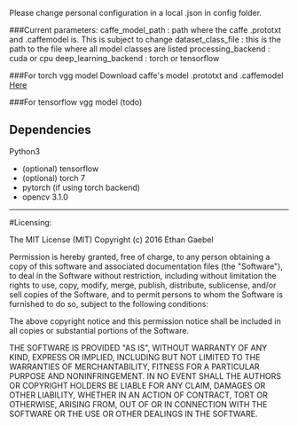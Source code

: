 Please change personal configuration in a local .json in config folder.

###Current parameters:
caffe_model_path : path where the caffe .prototxt and .caffemodel is. This is subject to change 
dataset_class_file : this is the path to the file where all model classes are listed
processing_backend : cuda or cpu
deep_learning_backend : torch or tensorflow

###For torch vgg model
Download caffe's model .prototxt and .caffemodel [Here](https://gist.github.com/ksimonyan/f194575702fae63b2829)

###For tensorflow vgg model
(todo)

## Dependencies
Python3

- (optional) tensorflow
- (optional) torch 7
- pytorch (if using torch backend)
- opencv 3.1.0


---


#Licensing:

The MIT License (MIT)
Copyright (c) 2016 Ethan Gaebel
 
Permission is hereby granted, free of charge, to any person obtaining a copy of this software 
and associated documentation files (the "Software"), to deal in the Software without restriction, 
including without limitation the rights to use, copy, modify, merge, publish, distribute, sublicense, 
and/or sell copies of the Software, and to permit persons to whom the Software is furnished to do so, 
subject to the following conditions:

The above copyright notice and this permission notice shall be included in all copies or substantial 
portions of the Software.
 
THE SOFTWARE IS PROVIDED "AS IS", WITHOUT WARRANTY OF ANY KIND, EXPRESS OR IMPLIED, INCLUDING 
BUT NOT LIMITED TO THE WARRANTIES OF MERCHANTABILITY, FITNESS FOR A PARTICULAR PURPOSE AND NONINFRINGEMENT. 
IN NO EVENT SHALL THE AUTHORS OR COPYRIGHT HOLDERS BE LIABLE FOR ANY CLAIM, DAMAGES OR OTHER LIABILITY, 
WHETHER IN AN ACTION OF CONTRACT, TORT OR OTHERWISE, ARISING FROM, OUT OF OR IN CONNECTION WITH THE SOFTWARE 
OR THE USE OR OTHER DEALINGS IN THE SOFTWARE.

